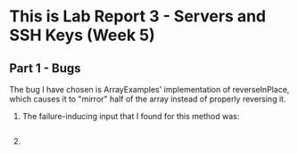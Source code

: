 # This is Lab Report 3 - Servers and SSH Keys (Week 5)

## Part 1 - Bugs
The bug I have chosen is ArrayExamples' implementation of reverseInPlace, which causes it to "mirror" half of the array instead of properly reversing it.<br/>
1. The failure-inducing input that I found for this method was:<br/>
```

```
2. 
